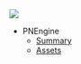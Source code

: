 <a href="https://schwungus.software">
    <img class="logo" src="https://schwungus.software/assets/logo.png"></img>
</a>

* PNEngine
  * [Summary](pnengine/summary.md)
  * [Assets](pnengine/assets.md)
